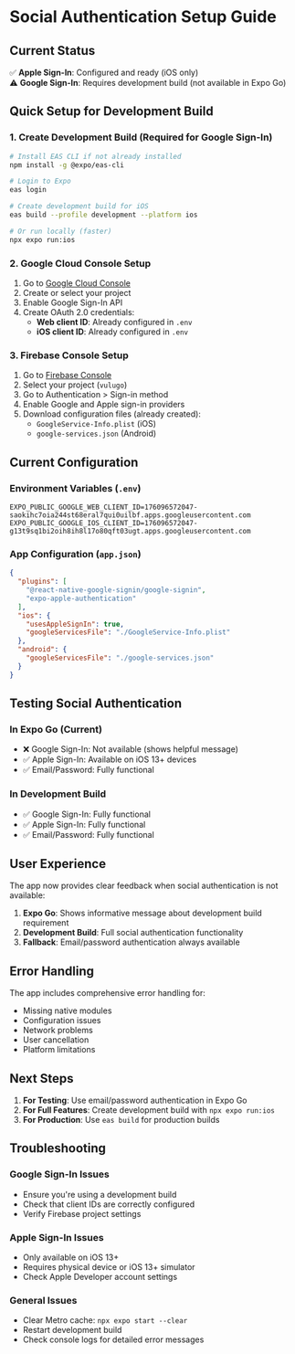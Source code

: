 # Social Authentication Setup Guide

## Current Status

✅ **Apple Sign-In**: Configured and ready (iOS only)  
⚠️ **Google Sign-In**: Requires development build (not available in Expo Go)

## Quick Setup for Development Build

### 1. Create Development Build (Required for Google Sign-In)

```bash
# Install EAS CLI if not already installed
npm install -g @expo/eas-cli

# Login to Expo
eas login

# Create development build for iOS
eas build --profile development --platform ios

# Or run locally (faster)
npx expo run:ios
```

### 2. Google Cloud Console Setup

1. Go to [Google Cloud Console](https://console.cloud.google.com/)
2. Create or select your project
3. Enable Google Sign-In API
4. Create OAuth 2.0 credentials:
   - **Web client ID**: Already configured in `.env`
   - **iOS client ID**: Already configured in `.env`

### 3. Firebase Console Setup

1. Go to [Firebase Console](https://console.firebase.google.com/)
2. Select your project (`vulugo`)
3. Go to Authentication > Sign-in method
4. Enable Google and Apple sign-in providers
5. Download configuration files (already created):
   - `GoogleService-Info.plist` (iOS)
   - `google-services.json` (Android)

## Current Configuration

### Environment Variables (`.env`)
```
EXPO_PUBLIC_GOOGLE_WEB_CLIENT_ID=176096572047-saokihc7oia244st68eral7qui0uilbf.apps.googleusercontent.com
EXPO_PUBLIC_GOOGLE_IOS_CLIENT_ID=176096572047-g13t9sq1bi2oih8ih8l17o80qft03ugt.apps.googleusercontent.com
```

### App Configuration (`app.json`)
```json
{
  "plugins": [
    "@react-native-google-signin/google-signin",
    "expo-apple-authentication"
  ],
  "ios": {
    "usesAppleSignIn": true,
    "googleServicesFile": "./GoogleService-Info.plist"
  },
  "android": {
    "googleServicesFile": "./google-services.json"
  }
}
```

## Testing Social Authentication

### In Expo Go (Current)
- ❌ Google Sign-In: Not available (shows helpful message)
- ✅ Apple Sign-In: Available on iOS 13+ devices
- ✅ Email/Password: Fully functional

### In Development Build
- ✅ Google Sign-In: Fully functional
- ✅ Apple Sign-In: Fully functional
- ✅ Email/Password: Fully functional

## User Experience

The app now provides clear feedback when social authentication is not available:

1. **Expo Go**: Shows informative message about development build requirement
2. **Development Build**: Full social authentication functionality
3. **Fallback**: Email/password authentication always available

## Error Handling

The app includes comprehensive error handling for:
- Missing native modules
- Configuration issues
- Network problems
- User cancellation
- Platform limitations

## Next Steps

1. **For Testing**: Use email/password authentication in Expo Go
2. **For Full Features**: Create development build with `npx expo run:ios`
3. **For Production**: Use `eas build` for production builds

## Troubleshooting

### Google Sign-In Issues
- Ensure you're using a development build
- Check that client IDs are correctly configured
- Verify Firebase project settings

### Apple Sign-In Issues
- Only available on iOS 13+
- Requires physical device or iOS 13+ simulator
- Check Apple Developer account settings

### General Issues
- Clear Metro cache: `npx expo start --clear`
- Restart development build
- Check console logs for detailed error messages
